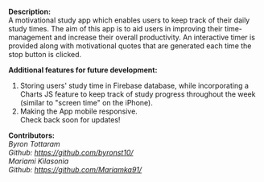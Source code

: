 **Description:**
<br>
A motivational study app which enables users to keep track of their daily study times. The aim of this app is to
aid users in improving their time-management and increase their overall productivity. An interactive timer is provided along with motivational quotes that are generated each time the stop button is clicked.
<br>

**Additional features for future development:**
1. Storing users' study time in Firebase database, while incorporating a Charts JS feature to keep track of
   study progress throughout the week (similar to "screen time" on the iPhone).
2. Making the App mobile responsive.
   <br>
   Check back soon for updates!
   <br>
   
**Contributors:**
<br>
<i>Byron Tottaram<i>
<br>
Github: https://github.com/byronst10/
<br>
<i>Mariami Kilasonia<i>
<br>
Github: https://github.com/Mariamka91/
